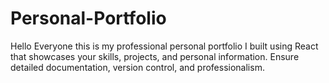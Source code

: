 # Personal-Portfolio
Hello Everyone this is my professional personal portfolio I built using React that showcases your skills, projects, and personal information. Ensure detailed documentation, version control, and professionalism.
